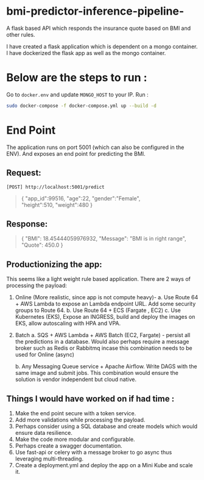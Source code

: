 
# bmi-predictor-inference-pipeline-
A flask based API which responds the insurance quote based on BMI and other rules.

I have created a flask application which is dependent on a mongo
container. I have dockerized the flask app as well as the mongo container.

# Below are the steps to run :
Go to `docker.env` and update `MONGO_HOST` to your IP.
Run : 
```sh
sudo docker-compose -f docker-compose.yml up --build -d
```


# End Point
The application runs on port 5001 (which can also be configured in the ENV). And exposes an end point for predicting the BMI.

## Request:

    [POST] http://localhost:5001/predict 

> {    "app_id":99516,    "age":22,    "gender":"Female",   
> "height":510,    "weight":480 }

## Response:

> { "BMI": 18.45444059976932, "Message": "BMI is in right range",
> "Quote": 450.0 }

## Productionizing the app:

This seems like a light weight rule based application.
There are 2 ways of processing the payload:

 1. Online (More realistic, since app is not compute heavy)-
    a. Use Route 64 + AWS Lambda to expose an Lambda endpoint URL. Add
       some security groups to Route 64.
    b. Use Route 64 + ECS (Fargate , EC2)
    c. Use Kubernetes (EKS), Expose an INGRESS, build and deploy the
       images on EKS, allow autoscaling with HPA and VPA.
 3. Batch
    a. SQS + AWS Lambda + AWS Batch (EC2, Fargate) - persist all the
       predictions in a database. Would also perhaps require a message
       broker such as Redis or Rabbitmq incase this combination needs to be
       used for Online (async)
       
    b. Any Messaging Queue service + Apache Airflow. Write DAGS with the
       same image and submit jobs. This combination would ensure the
       solution is vendor independent but cloud native.
       
## Things I would have worked on if had time :
 1. Make the end point secure with a token service.
 2. Add more validations while processing the payload.
 3. Perhaps consider using a SQL database and create models which would ensure data
resilience.
 4. Make the code more modular and configurable.
 5. Perhaps create a swagger documentation.
 6. Use fast-api or celery with a message broker to go async thus leveraging
multi-threading.
 7. Create a deployment.yml and deploy the app on a Mini Kube and scale it.



